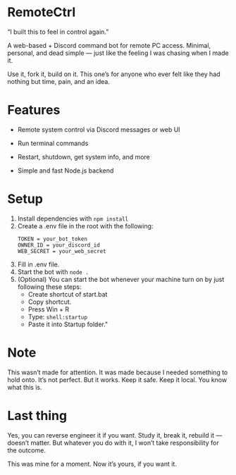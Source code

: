# RemoteCtrl
“I built this to feel in control again.”

A web-based + Discord command bot for remote PC access.
Minimal, personal, and dead simple — just like the feeling I was chasing when I made it.

Use it, fork it, build on it.
This one’s for anyone who ever felt like they had nothing but time, pain, and an idea. 

# Features
- Remote system control via Discord     messages or web UI
 
-	Run terminal commands
 
-	Restart, shutdown, get system info, and more
 
-	Simple and fast Node.js backend

# Setup
1. Install dependencies with `npm install`
2. Create a .env file in the root with the following:
   ```env
   TOKEN = your_bot_token
   OWNER_ID = your_discord_id
   WEB_SECRET = your_web_secret
   ```
4. Fill in .env file.
5. Start the bot with `node .`
6. (Optional) You can start the bot whenever your machine turn on by just following these steps:
   - Create shortcut of start.bat
   - Copy shortcut.
   - Press Win + R
   - Type: `shell:startup`
   - Paste it into Startup folder."

# Note
This wasn’t made for attention.
It was made because I needed something to hold onto.
It’s not perfect. But it works.
Keep it safe. Keep it local. You know what this is.

# Last thing
Yes, you can reverse engineer it if you want.
Study it, break it, rebuild it — doesn’t matter.
But whatever you do with it,
I won’t take responsibility for the outcome.

This was mine for a moment.
Now it’s yours, if you want it.
